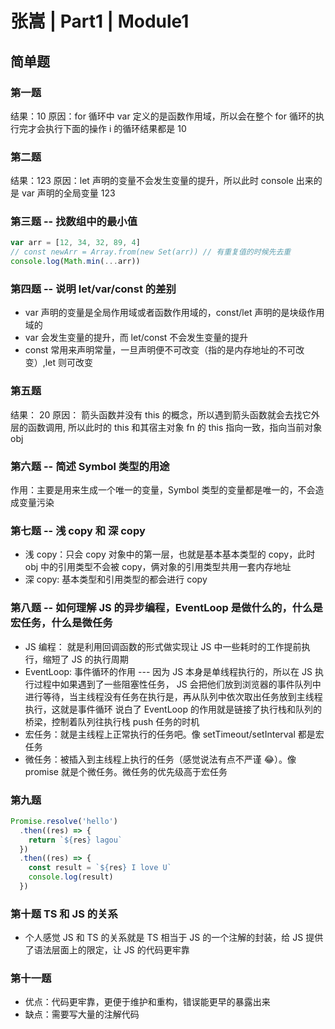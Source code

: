 # 张嵩 | Part1 | Module1

## 简单题

### 第一题

结果：10
原因：for 循环中 var 定义的是函数作用域，所以会在整个 for 循环的执行完才会执行下面的操作
i 的循环结果都是 10

### 第二题

结果：123
原因：let 声明的变量不会发生变量的提升，所以此时 console 出来的是 var 声明的全局变量 123

### 第三题 -- 找数组中的最小值

```js
var arr = [12, 34, 32, 89, 4]
// const newArr = Array.from(new Set(arr)) // 有重复值的时候先去重
console.log(Math.min(...arr))
```

### 第四题 -- 说明 let/var/const 的差别

- var 声明的变量是全局作用域或者函数作用域的，const/let 声明的是块级作用域的
- var 会发生变量的提升，而 let/const 不会发生变量的提升
- const 常用来声明常量，一旦声明便不可改变（指的是内存地址的不可改变）,let 则可改变

### 第五题

结果： 20
原因： 箭头函数并没有 this 的概念，所以遇到箭头函数就会去找它外层的函数调用,
所以此时的 this 和其宿主对象 fn 的 this 指向一致，指向当前对象 obj

### 第六题 -- 简述 Symbol 类型的用途

作用：主要是用来生成一个唯一的变量，Symbol 类型的变量都是唯一的，不会造成变量污染

### 第七题 -- 浅 copy 和 深 copy

- 浅 copy：只会 copy 对象中的第一层，也就是基本基本类型的 copy，此时 obj 中的引用类型不会被 copy，俩对象的引用类型共用一套内存地址
- 深 copy: 基本类型和引用类型的都会进行 copy

### 第八题 -- 如何理解 JS 的异步编程，EventLoop 是做什么的，什么是宏任务，什么是微任务

- JS 编程： 就是利用回调函数的形式做实现让 JS 中一些耗时的工作提前执行，缩短了 JS 的执行周期
- EventLoop: 事件循环的作用 --- 因为 JS 本身是单线程执行的，所以在 JS 执行过程中如果遇到了一些阻塞性任务，
  JS 会把他们放到浏览器的事件队列中进行等待，当主线程没有任务在执行是，再从队列中依次取出任务放到主线程执行，这就是事件循环
  说白了 EventLoop 的作用就是链接了执行栈和队列的桥梁，控制着队列往执行栈 push 任务的时机
- 宏任务：就是主线程上正常执行的任务吧。像 setTimeout/setInterval 都是宏任务
- 微任务：被插入到主线程上执行的任务（感觉说法有点不严谨 😂）。像 promise 就是个微任务。微任务的优先级高于宏任务

### 第九题

```js
Promise.resolve('hello')
  .then((res) => {
    return `${res} lagou`
  })
  .then((res) => {
    const result = `${res} I love U`
    console.log(result)
  })
```

### 第十题 TS 和 JS 的关系

- 个人感觉 JS 和 TS 的关系就是 TS 相当于 JS 的一个注解的封装，给 JS 提供了语法层面上的限定，让 JS 的代码更牢靠

### 第十一题

- 优点：代码更牢靠，更便于维护和重构，错误能更早的暴露出来
- 缺点：需要写大量的注解代码
